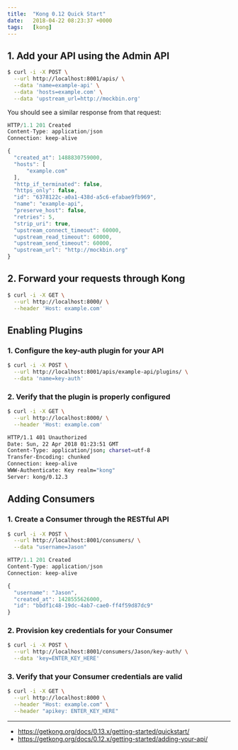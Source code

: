 ```yaml
---
title:  "Kong 0.12 Quick Start"
date:   2018-04-22 08:23:37 +0000
tags:   [kong]
---
```

## 1. Add your API using the Admin API

```sh
$ curl -i -X POST \
  --url http://localhost:8001/apis/ \
  --data 'name=example-api' \
  --data 'hosts=example.com' \
  --data 'upstream_url=http://mockbin.org'
```

You should see a similar response from that request:
```js
HTTP/1.1 201 Created
Content-Type: application/json
Connection: keep-alive

{
  "created_at": 1488830759000,
  "hosts": [
      "example.com"
  ],
  "http_if_terminated": false,
  "https_only": false,
  "id": "6378122c-a0a1-438d-a5c6-efabae9fb969",
  "name": "example-api",
  "preserve_host": false,
  "retries": 5,
  "strip_uri": true,
  "upstream_connect_timeout": 60000,
  "upstream_read_timeout": 60000,
  "upstream_send_timeout": 60000,
  "upstream_url": "http://mockbin.org"
}
```

## 2. Forward your requests through Kong

```sh
$ curl -i -X GET \
  --url http://localhost:8000/ \
  --header 'Host: example.com'
```

## Enabling Plugins
### 1. Configure the key-auth plugin for your API
```sh
$ curl -i -X POST \
  --url http://localhost:8001/apis/example-api/plugins/ \
  --data 'name=key-auth'
```

### 2. Verify that the plugin is properly configured
```sh
$ curl -i -X GET \
  --url http://localhost:8000/ \
  --header 'Host: example.com'
```
```sh
HTTP/1.1 401 Unauthorized
Date: Sun, 22 Apr 2018 01:23:51 GMT
Content-Type: application/json; charset=utf-8
Transfer-Encoding: chunked
Connection: keep-alive
WWW-Authenticate: Key realm="kong"
Server: kong/0.12.3
```

## Adding Consumers
### 1. Create a Consumer through the RESTful API
```sh
$ curl -i -X POST \
  --url http://localhost:8001/consumers/ \
  --data "username=Jason"
```
```js
HTTP/1.1 201 Created
Content-Type: application/json
Connection: keep-alive

{
  "username": "Jason",
  "created_at": 1428555626000,
  "id": "bbdf1c48-19dc-4ab7-cae0-ff4f59d87dc9"
}
```

### 2. Provision key credentials for your Consumer
```sh
$ curl -i -X POST \
  --url http://localhost:8001/consumers/Jason/key-auth/ \
  --data 'key=ENTER_KEY_HERE'
```

### 3. Verify that your Consumer credentials are valid
```sh
$ curl -i -X GET \
  --url http://localhost:8000 \
  --header "Host: example.com" \
  --header "apikey: ENTER_KEY_HERE"
```

---
- https://getkong.org/docs/0.13.x/getting-started/quickstart/
- https://getkong.org/docs/0.12.x/getting-started/adding-your-api/